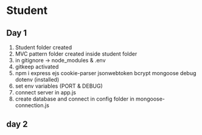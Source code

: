 # Student

## Day 1
1. Student folder created 
2. MVC pattern folder created inside student folder
3. in gitignore -> node_modules & .env
4. gitkeep activated
5. npm i express ejs cookie-parser jsonwebtoken bcrypt mongoose debug dotenv (installed)
6. set env variables (PORT & DEBUG)
7. connect server in app.js
8. create database and connect in config folder in mongoose-connection.js

## day 2
